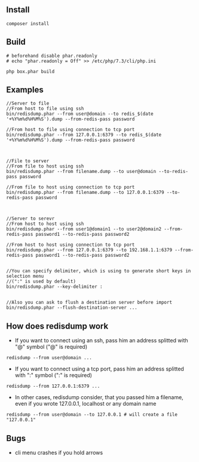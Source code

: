 
## Install
 
 ```
 composer install
 ```

## Build
 
 ```
 # beforehand disable phar.readonly
 # echo "phar.readonly = Off" >> /etc/php/7.3/cli/php.ini
 
 php box.phar build
 ```


## Examples
 
 ```
//Server to file
//From host to file using ssh
bin/redisdump.phar --from user@domain --to redis_$(date '+%Y%m%d%H%M%S').dump --from-redis-pass password

//From host to file using connection to tcp port
bin/redisdump.phar --from 127.0.0.1:6379 --to redis_$(date '+%Y%m%d%H%M%S').dump --from-redis-pass password



//File to server
//From file to host using ssh
bin/redisdump.phar --from filename.dump --to user@domain --to-redis-pass password

//From file to host using connection to tcp port
bin/redisdump.phar --from filename.dump --to 127.0.0.1:6379 --to-redis-pass password



//Server to serevr
//From host to host using ssh
bin/redisdump.phar --from user1@domain1 --to user2@domain2 --from-redis-pass password1 --to-redis-pass password2 

//From host to host using connection to tcp port
bin/redisdump.phar --from 127.0.0.1:6379 --to 192.168.1.1:6379 --from-redis-pass password1 --to-redis-pass password2


//You can specify delimiter, which is using to generate short keys in selection menu
//(":" is used by default)
bin/redisdump.phar --key-delimiter : 


//Also you can ask to flush a destination server before import
bin/redisdump.phar --flush-destination-server ... 
 ```

## How does redisdump work 
* If you want to connect using an ssh, pass him an address splitted with "@" symbol ("@" is required)
```
redisdump --from user@domain ...
```
* If you want to connect using a tcp port, pass him an address splitted with ":" symbol (":" is required)
```
redisdump --from 127.0.0.1:6379 ...
```
* In other cases, redisdump consider, that you passed him a filename, even if you wrote 127.0.0.1, localhost or any domain name
```
redisdump --from user@domain --to 127.0.0.1 # will create a file "127.0.0.1" 
```


## Bugs
* cli menu crashes if you hold arrows
